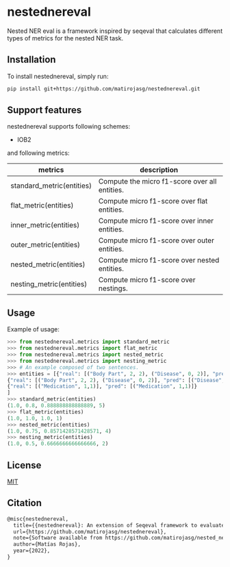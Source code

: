 # nestednereval
Nested NER eval is a framework inspired by seqeval that calculates different types of metrics for the nested NER task.

## Installation

To install nestednereval, simply run:

```bash
pip install git+https://github.com/matirojasg/nestednereval.git
```

## Support features

nestednereval supports following schemes:

- IOB2

and following metrics:

| metrics  | description  |
|---|---|
| standard_metric(entities)  | Compute the micro f1-score over all entities.  |
| flat_metric(entities)  | Compute micro f1-score over flat entities.  |
| inner_metric(entities)  | Compute micro f1-score over inner entities.  |
| outer_metric(entities)  | Compute micro f1-score over outer entities.  |
| nested_metric(entities)  | Compute micro f1-score over nested entities.  |
| nesting_metric(entities)  | Compute micro f1-score over nestings.  |

## Usage

Example of usage:

```python
>>> from nestednereval.metrics import standard_metric
>>> from nestednereval.metrics import flat_metric
>>> from nestednereval.metrics import nested_metric
>>> from nestednereval.metrics import nesting_metric
>>> # An example composed of two sentences.
>>> entities = [{"real": [("Body Part", 2, 2), ("Disease", 0, 2)], "pred": [("Body Part", 2, 2), ("Disease", 0, 2)]},
{"real": [("Body Part", 2, 2), ("Disease", 0, 2)], "pred": [("Disease", 0, 2)]},
{"real": [("Medication", 1,1)], "pred": [("Medication", 1,1)]}
]
>>> standard_metric(entities)
(1.0, 0.8, 0.888888888888889, 5)
>>> flat_metric(entities)
(1.0, 1.0, 1.0, 1)
>>> nested_metric(entities)
(1.0, 0.75, 0.8571428571428571, 4)
>>> nesting_metric(entities)
(1.0, 0.5, 0.6666666666666666, 2)
```

## License

[MIT](hhttps://github.com/matirojasg/nested_ner_eval/blob/main/LICENSE)

## Citation

```tex
@misc{nestednereval,
  title={{nestednereval}: An extension of Seqeval framework to evaluate task-specific evaluation metrics for nested NER.},
  url={https://github.com/matirojasg/nestednereval},
  note={Software available from https://github.com/matirojasg/nested_ner_eval},
  author={Matías Rojas},
  year={2022},
}
```
